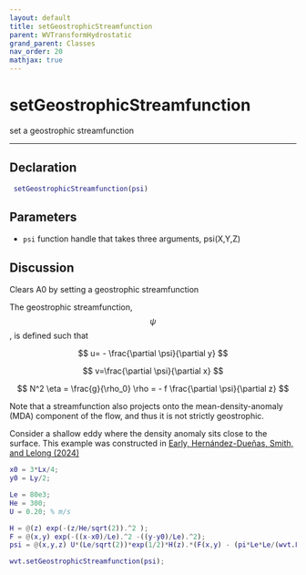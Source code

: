 ```yaml
---
layout: default
title: setGeostrophicStreamfunction
parent: WVTransformHydrostatic
grand_parent: Classes
nav_order: 20
mathjax: true
---
```


#  setGeostrophicStreamfunction

set a geostrophic streamfunction


---

## Declaration
```matlab
 setGeostrophicStreamfunction(psi)
```
## Parameters
+ `psi`  function handle that takes three arguments, psi(X,Y,Z)

## Discussion

  Clears A0 by setting a geostrophic streamfunction
 
  The geostrophic streamfunction, $$\psi$$, is defined such that
 
  $$
  u= - \frac{\partial \psi}{\partial y}
  $$
 
  $$
  v=\frac{\partial \psi}{\partial x}
  $$
 
  $$
  N^2 \eta = \frac{g}{\rho_0} \rho = - f \frac{\partial \psi}{\partial z}
  $$
 
  Note that a streamfunction also projects onto the
  mean-density-anomaly (MDA) component of the flow, and thus it
  is not strictly geostrophic.
 
  Consider a shallow eddy where the density anomaly sits close to the
  surface. This example was constructed in [Early, Hernández-Dueñas, Smith,
  and Lelong (2024)](https://arxiv.org/abs/2403.20269)
 
  ```matlab
  x0 = 3*Lx/4;
  y0 = Ly/2;
 
  Le = 80e3;
  He = 300;
  U = 0.20; % m/s
 
  H = @(z) exp(-(z/He/sqrt(2)).^2 );
  F = @(x,y) exp(-((x-x0)/Le).^2 -((y-y0)/Le).^2);
  psi = @(x,y,z) U*(Le/sqrt(2))*exp(1/2)*H(z).*(F(x,y) - (pi*Le*Le/(wvt.Lx*wvt.Ly)));
 
  wvt.setGeostrophicStreamfunction(psi);
  ```
 
        
